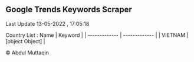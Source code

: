 

## Google Trends Keywords Scraper 
 
Last Update 13-05-2022 , 17:05:18

Country List :
 Name  | Keyword |
| ------------- | ------------- |
| VIETNAM | [object Object] |



© Abdul Muttaqin 

